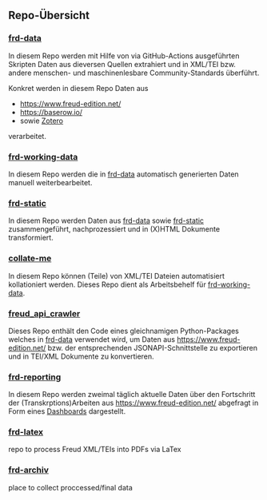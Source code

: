## Repo-Übersicht

### [frd-data](https://github.com/freud-digital/frd-data)

In diesem Repo werden mit Hilfe von via GitHub-Actions ausgeführten Skripten Daten aus dieversen Quellen extrahiert und in XML/TEI bzw. andere menschen- und maschinenlesbare Community-Standards überführt.

Konkret werden in diesem Repo Daten aus
* https://www.freud-edition.net/
* https://baserow.io/ 
* sowie [Zotero](https://www.zotero.org/groups/4690432/sigmund-freud/library)

verarbeitet. 

### [frd-working-data](https://github.com/freud-digital/frd-working-data)

In diesem Repo werden die in [frd-data](https://github.com/freud-digital/frd-data) automatisch generierten Daten manuell weiterbearbeitet. 

### [frd-static](https://github.com/freud-digital/frd-static)

In diesem Repo werden Daten aus [frd-data](https://github.com/freud-digital/frd-data) sowie [frd-static](https://github.com/freud-digital/frd-static) zusammengeführt, nachprozessiert und in (X)HTML Dokumente transformiert.

### [collate-me](https://github.com/freud-digital/collate-me)

In diesem Repo können (Teile) von XML/TEI Dateien automatisiert kollationiert werden. Dieses Repo dient als Arbeitsbehelf für [frd-working-data](https://github.com/freud-digital/frd-working-data).


### [freud_api_crawler](https://github.com/freud-digital/freud_api_crawler)

Dieses Repo enthält den Code eines gleichnamigen Python-Packages welches in [frd-data](https://github.com/freud-digital/frd-data) verwendet wird, um Daten aus https://www.freud-edition.net/ bzw. der entsprechenden JSONAPI-Schnittstelle zu exportieren und in TEI/XML Dokumente zu konvertieren.

### [frd-reporting](https://github.com/freud-digital/frd-reporting)

In diesem Repo werden zweimal täglich aktuelle Daten über den Fortschritt der (Transkrptions)Arbeiten aus https://www.freud-edition.net/ abgefragt in Form eines [Dashboards](https://freud-digital.github.io/frd-reporting/) dargestellt.

### [frd-latex](https://github.com/freud-digital/frd-latex)

repo to process Freud XML/TEIs into PDFs via LaTex

### [frd-archiv](https://github.com/freud-digital/frd-archiv)

place to collect proccessed/final data
